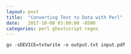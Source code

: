 ```yaml
---
layout: post
title:  "Converting Text to Data with Perl"
date:   2017-10-08 03:00:00 -0500
categories: perl ghostscript regex
---
```

```
gs -sDEVICE=txtwrite -o output.txt input.pdf
```
